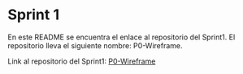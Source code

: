 # Sprint 1

En este README se encuentra el enlace al repositorio del Sprint1. El repositorio lleva el siguiente nombre: P0-Wireframe.

Link al repositorio del Sprint1: [P0-Wireframe](https://github.com/smcardona/P0-wireframe.git)